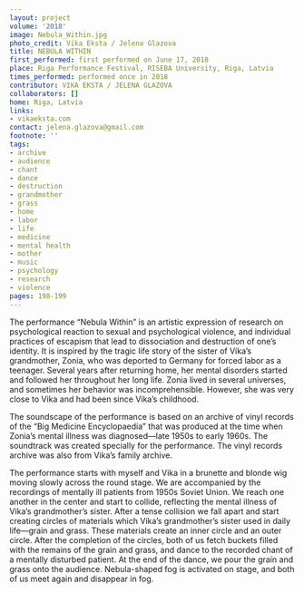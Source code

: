 ```yaml
---
layout: project
volume: '2018'
image: Nebula_Within.jpg
photo_credit: Vika Eksta / Jelena Glazova
title: NEBULA WITHIN
first_performed: first performed on June 17, 2018
place: Riga Performance Festival, RISEBA University, Riga, Latvia
times_performed: performed once in 2018
contributor: VIKA EKSTA / JELENA GLAZOVA
collaborators: []
home: Riga, Latvia
links:
- vikaeksta.com
contact: jelena.glazova@gmail.com
footnote: ''
tags:
- archive
- audience
- chant
- dance
- destruction
- grandmother
- grass
- home
- labor
- life
- medicine
- mental health
- mother
- music
- psychology
- research
- violence
pages: 198-199
---
```


The performance “Nebula Within” is an artistic expression of research on psychological reaction to sexual and psychological violence, and individual practices of escapism that lead to dissociation and destruction of one’s identity. It is inspired by the tragic life story of the sister of Vika’s grandmother, Zonia, who was deported to Germany for forced labor as a teenager. Several years after returning home, her mental disorders started and followed her throughout her long life. Zonia lived in several universes, and sometimes her behavior was incomprehensible. However, she was very close to Vika and had been since Vika’s childhood.

The soundscape of the performance is based on an archive of vinyl records of the “Big Medicine Encyclopaedia” that was produced at the time when Zonia’s mental illness was diagnosed—late 1950s to early 1960s. The soundtrack was created specially for the performance. The vinyl records archive was also from Vika’s family archive.

The performance starts with myself and Vika in a brunette and blonde wig moving slowly across the round stage. We are accompanied by the recordings of mentally ill patients from 1950s Soviet Union. We reach one another in the center and start to collide, reflecting the mental illness of Vika’s grandmother’s sister. After a tense collision we fall apart and start creating circles of materials which Vika’s grandmother’s sister used in daily life—grain and grass. These materials create an inner circle and an outer circle. After the completion of the circles, both of us fetch buckets filled with the remains of the grain and grass, and dance to the recorded chant of a mentally disturbed patient. At the end of the dance, we pour the grain and grass onto the audience. Nebula-shaped fog is activated on stage, and both of us meet again and disappear in fog.
